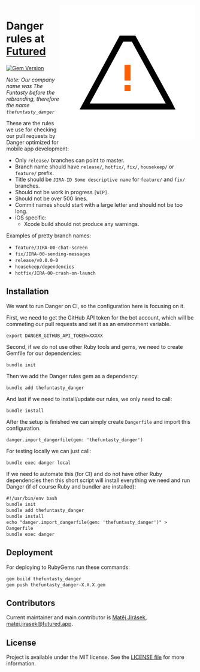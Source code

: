 <img align="right" alt="The Funtasty Danger logo" src="doc/logo.svg">

# Danger rules at [Futured](https://www.futured.app)

[![Gem Version](https://badge.fury.io/rb/thefuntasty_danger.svg)](https://badge.fury.io/rb/thefuntasty_danger)

*Note: Our company name was The Funtasty before the rebranding, therefore the name `thefuntasty_danger`*

These are the rules we use for checking our pull requests by Danger optimized for mobile app development:

- Only `release/` branches can point to master.
- Branch name should have `release/`, `hotfix/`, `fix/`, `housekeep/` or `feature/` prefix.
- Title should be `JIRA-ID Some descriptive name` for `feature/` and `fix/` branches.
- Should not be work in progress `[WIP]`.
- Should not be over 500 lines.
- Commit names should start with a large letter and should not be too long.
- iOS specific:
  - Xcode build should not produce any warnings.

Examples of pretty branch names:

- `feature/JIRA-00-chat-screen`
- `fix/JIRA-00-sending-messages`
- `release/v0.0.0-0`
- `housekeep/dependencies`
- `hotfix/JIRA-00-crash-on-launch`

## Installation

We want to run Danger on CI, so the configuration here is focusing on it.

First, we need to get the GitHub API token for the bot account, which will be commeting our pull requests and set it as an environment variable.

```
export DANGER_GITHUB_API_TOKEN=XXXXX
```

Second, if we do not use other Ruby tools and gems, we need to create Gemfile for our dependencies:

```
bundle init
```

Then we add the Danger rules gem as a dependency:

```
bundle add thefuntasty_danger
```

And last if we need to install/update our rules, we only need to call:

```
bundle install
```

After the setup is finished we can simply create `Dangerfile` and import this configuration.

```
danger.import_dangerfile(gem: 'thefuntasty_danger')
```

For testing locally we can just call:

```
bundle exec danger local
```

If we need to automate this (for CI) and do not have other Ruby dependencies then this short script will install everything we need and run Danger (if of course Ruby and bundler are installed):

```
#!/usr/bin/env bash
bundle init
bundle add thefuntasty_danger
bundle install
echo "danger.import_dangerfile(gem: 'thefuntasty_danger')" > Dangerfile
bundle exec danger
```

## Deployment

For deploying to RubyGems run these commands:

```
gem build thefuntasty_danger
gem push thefuntasty_danger-X.X.X.gem
```

## Contributors

Current maintainer and main contributor is [Matěj Jirásek](https://github.com/mkj-is), <matej.jirasek@futured.app>.

## License

Project is available under the MIT license. See the [LICENSE file](LICENSE) for more information.

